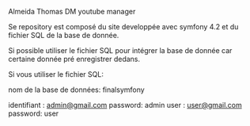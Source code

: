Almeida Thomas DM youtube manager

Se repository est composé du site developpée avec symfony 4.2 et du fichier SQL de la base de donnée.

Si possible utiliser le fichier SQL pour intégrer la base de donnée car certaine donnée pré enregistrer dedans.

Si vous utiliser le fichier SQL:

nom de la base de données: finalsymfony

identifiant : admin@gmail.com  password: admin
user : user@gmail.com  password: user

